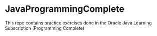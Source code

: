 # JavaProgrammingComplete
This repo contains practice exercises done in the Oracle Java Learning Subscription (Programming Complete)
